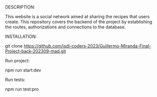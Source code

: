 DESCRIPTION:

This website is a social network aimed at sharing the recipes that users create. This repository covers the backend of the project by establishing the routes, authorizations and connections to the database.

INSTALLATION:

git clone https://github.com/isdi-coders-2023/Guillermo-Miranda-Final-Project-back-202309-mad.git

Run project:

npm run start:dev

Run tests:

npm run test:pro
